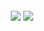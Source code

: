 <div align=center>
<br><br>
<br><br>

<img src="https://img.shields.io/badge/React-61DAFB?style=for-the-badge&logo=React&logoColor=white"> 
<img src="https://img.shields.io/badge/Java-007396?style=for-the-badge&logo=java&logoColor=white">

 <br>

